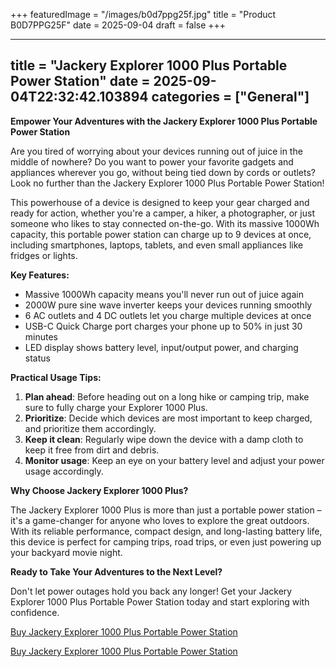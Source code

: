 +++
featuredImage = "/images/b0d7ppg25f.jpg"
title = "Product B0D7PPG25F"
date = 2025-09-04
draft = false
+++

---
title = "Jackery Explorer 1000 Plus Portable Power Station"
date = 2025-09-04T22:32:42.103894
categories = ["General"]
---
**Empower Your Adventures with the Jackery Explorer 1000 Plus Portable Power Station**

Are you tired of worrying about your devices running out of juice in the middle of nowhere? Do you want to power your favorite gadgets and appliances wherever you go, without being tied down by cords or outlets? Look no further than the Jackery Explorer 1000 Plus Portable Power Station!

This powerhouse of a device is designed to keep your gear charged and ready for action, whether you're a camper, a hiker, a photographer, or just someone who likes to stay connected on-the-go. With its massive 1000Wh capacity, this portable power station can charge up to 9 devices at once, including smartphones, laptops, tablets, and even small appliances like fridges or lights.

**Key Features:**

* Massive 1000Wh capacity means you'll never run out of juice again
* 2000W pure sine wave inverter keeps your devices running smoothly
* 6 AC outlets and 4 DC outlets let you charge multiple devices at once
* USB-C Quick Charge port charges your phone up to 50% in just 30 minutes
* LED display shows battery level, input/output power, and charging status

**Practical Usage Tips:**

1. **Plan ahead**: Before heading out on a long hike or camping trip, make sure to fully charge your Explorer 1000 Plus.
2. **Prioritize**: Decide which devices are most important to keep charged, and prioritize them accordingly.
3. **Keep it clean**: Regularly wipe down the device with a damp cloth to keep it free from dirt and debris.
4. **Monitor usage**: Keep an eye on your battery level and adjust your power usage accordingly.

**Why Choose Jackery Explorer 1000 Plus?**

The Jackery Explorer 1000 Plus is more than just a portable power station – it's a game-changer for anyone who loves to explore the great outdoors. With its reliable performance, compact design, and long-lasting battery life, this device is perfect for camping trips, road trips, or even just powering up your backyard movie night.

**Ready to Take Your Adventures to the Next Level?**

Don't let power outages hold you back any longer! Get your Jackery Explorer 1000 Plus Portable Power Station today and start exploring with confidence.

[Buy Jackery Explorer 1000 Plus Portable Power Station](https://www.amazon.com/dp/B0D7PPG25F)

[Buy Jackery Explorer 1000 Plus Portable Power Station](https://www.amazon.com/dp/B0D7PPG25F)

